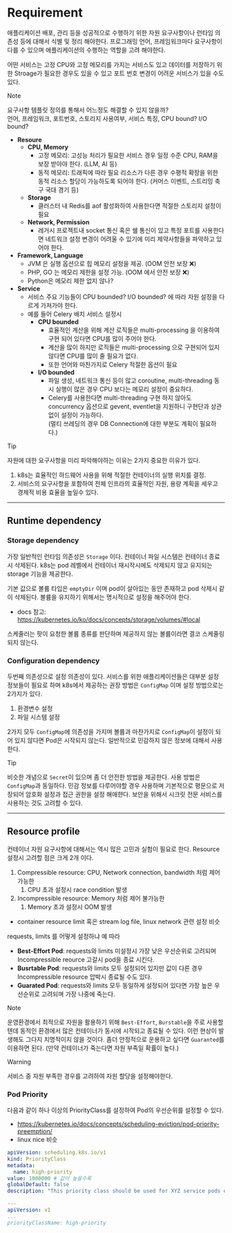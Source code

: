 # Requirement

애플리케이션 배포, 관리 등을 성공적으로 수행하기 위한 자원 요구사항이나 런타임 의존성 등에 대해서 식별 및 정리 해야한다. 프로그래밍 언어, 프레임워크마다 요구사항이 다를 수 있으며 애플리케이션의 수행하는 역할을 고려 해야한다.

어떤 서비스는 고정 CPU와 고정 메모리를 가지는 서비스도 있고 데이터를 저장하기 위한 Stroage가 필요한 경우도 있을 수 있고 포트 번호 변경이 어려운 서비스가 있을 수도 있다.

> [!NOTE]
> 요구사항 템플릿 정의를 통해서 어느정도 해결할 수 있지 않을까?  
> 언어, 프레임워크, 포트번호, 스토리지 사용여부, 서비스 특징, CPU bound? I/O bound?


- **Resoure**
  - **CPU, Memory**
    - 고정 메모리: 고성능 처리가 필요한 서비스 경우 일정 수준 CPU, RAM을 보장 받아야 한다. (LLM, AI 등)
    - 동적 메모리: 트래픽에 따라 필요 리소스가 다른 경우 수평적 확장을 위한 동적 리소스 할당이 가능하도록 되어야 한다. (커머스 이벤트, 스트리밍 축구 국대 경기 등)
  - **Storage**
    - 클러스터 내 Redis를 aof 활성화하여 사용한다면 적절한 스토리지 설정이 필요
  - **Network, Permission**
    - 레거시 프로젝트내 socket 통신 혹은 쉘 통신이 있고 특정 포트를 사용한다면 네트워크 설정 변경이 어려울 수 있기에 미리 제약사항들을 파악하고 있어야 한다.
- **Framework, Language**
  - JVM 은 실행 옵션으로 힙 메모리 설정을 제공. (OOM 안전 보장 ❌)
  - PHP, GO 는 메모리 제한을 설정 가능. (OOM 에서 안전 보장 ❌)
  - Python은 메모리 제한 없지 않나?
- **Service**
  - 서비스 주요 기능들이 CPU bounded? I/O bounded? 에 따라 자원 설정을 다르게 가져가야 한다.
  - 예를 들어 Celery 배치 서비스 설정시
    - **CPU bounded**
      - 효율적인 계산을 위해 계산 로직들은 multi-processing 을 이용하여 구현 되어 있다면 CPU를 많이 주어야 한다.
      - 계산을 많이 하지만 로직들은 multi-processing 으로 구현되어 있지 않다면 CPU를 많이 줄 필요가 없다.
      - 또한 언어와 마찬가지로 Celery 적절한 옵션이 필요
    - **I/O bounded**
      - 파일 생성, 네트워크 통신 등이 많고 coroutine, multi-threading 동시 실행이 많은 경우 CPU 보다는 메모리 설정이 중요하다.
      - Celery를 사용한다면 multi-threading 구현 하지 않아도 concurrency 옵션으로 gevent, eventlet을 지원하니 구현단과 상관없이 설정이 가능하다.  
      (멀티 쓰레딩의 경우 DB Connection에 대한 부분도 계획이 필요하다.)
  
> [!TIP]
> 자원에 대한 요구사항을 미리 파악해야하는 이유는 2가지 중요한 이유가 있다.
> 1. k8s는 효율적인 하드웨어 사용을 위해 적절한 컨테이너의 실행 위치를 결정.
> 2. 서비스의 요구사항을 포함하여 전체 인프라의 효율적인 자원, 용량 계획을 세우고 경제적 비용 효율을 높일수 있다.

---
## Runtime dependency

### Storage dependency
가장 일반적인 런타임 의존성은 `Storage` 이다. 컨테이너 파일 시스템은 컨테이너 종료시 삭제된다. k8s는 pod 레벨에서 컨테이너 재시작시에도 삭제되지 않고 유지되는 storage 기능을 제공한다.

기본 값으로 볼륨 타입은 `emptyDir` 이며 pod이 살아있는 동안 존재하고 pod 삭제시 같이 삭제된다.
볼륨을 유지하기 위해서는 명시적으로 설정을 해주어야 한다.
* docs 참고: https://kubernetes.io/ko/docs/concepts/storage/volumes/#local

스케줄러는 팟이 요청한 볼륨 종류를 판단하며 제공하지 않는 볼륨이라면 결코 스케줄링 되지 않는다.

### Configuration dependency
두번째 의존성으로 설정 의존성이 있다. 서비스를 위한 애플리케이션들은 대부분 설정 정보들이 필요로 하며 k8s에서 제공하는 권장 방법은 `ConfigMap` 이며 설정 방법으로는 2가지가 있다.
1. 환경변수 설정
2. 파일 시스템 설정

2가지 모두 `ConfigMap`에 의존성을 가지며 볼륨과 마찬가지로 `ConfigMap`이 설정이 되어 있지 않다면 Pod은 시작되지 않는다. 일반적으로 민감하지 않은 정보에 대해서 사용 한다.

> [!TIP]
> 비슷한 개념으로 `Secret`이 있으며 좀 더 안전한 방법을 제공한다. 사용 방법은 `ConfigMap`과 동일하다.
> 민감 정보를 다루어야할 경우 사용하며 기본적으로 평문으로 저장되어 암호화 설정과 접근 권한을 설정 해애햔다.
> 보안을 위해서 시크릿 전문 서비스를 사용하는 것도 고려할 수 있다.


---
## Resource profile
컨테이너 자원 요구사항에 대해서는 역시 많은 고민과 실험이 필요로 한다. Resource 설정시 고려할 점은 크게 2개 이다.
1. Compressible resource: CPU, Network connection, bandwidth 처럼 제어 가능한
   1. CPU 초과 설정시 race condition 발생
2. Incompressible resource: Memory 처럼 제어 불가능한
   1. Memory 초과 설정시 OOM 발생

* container resource limit 혹은 stream log file, linux network 관련 설정 비슷

requests, limits 를 어떻게 설정하냐 예 따라 
* **Best-Effort Pod**: requests와 limits 미설정시 가장 낮은 우선순위로 고려되며 Incompressible reource 고갈시 pod을 종료 시킨다.
* **Busrtable Pod**: requests와 limits 모두 설정되어 있지만 값이 다른 경우 Incompressible resource 압박시 종료될 수도 있다.
* **Guarated Pod**: requests와 limits 모두 동일하게 설정되어 있다면 가장 높은 우선순위로 고려되며 가장 나중에 죽는다.

> [!NOTE]
> 운영환경에서 최적으로 자원을 활용하기 위해 `Best-Effort`, `Burstable`을 주로 사용할텐데 동적인 환경에서 많은 컨테이너가 동시에 시작되고 종료될 수 있다. 이런 현상이 발생해도 그다지 치명적이지 않을 것이다.
> 좀더 안정적으로 운용하고 싶다면 `Guaranted`를 이용하면 된다. (만약 컨테이너가 죽는다면 자원 부족일 확률이 높다.)

> [!WARNING]
> 서비스 중 자원 부족한 경우를 고려하여 자원 할당을 설정해야한다.

### Pod Priority
다음과 같이 하나 이상의 PriorityClass를 설정하여 Pod의 우선순위를 설정할 수 있다.
* https://kubernetes.io/docs/concepts/scheduling-eviction/pod-priority-preemption/
* linux nice 비슷

```yaml
apiVersion: scheduling.k8s.io/v1
kind: PriorityClass
metadata:
  name: high-priority
value: 1000000 # 값이 높을수록 
globalDefault: false
description: "This priority class should be used for XYZ service pods only."

---
apiVersion: v1
...
priorityClassName: high-priority
```